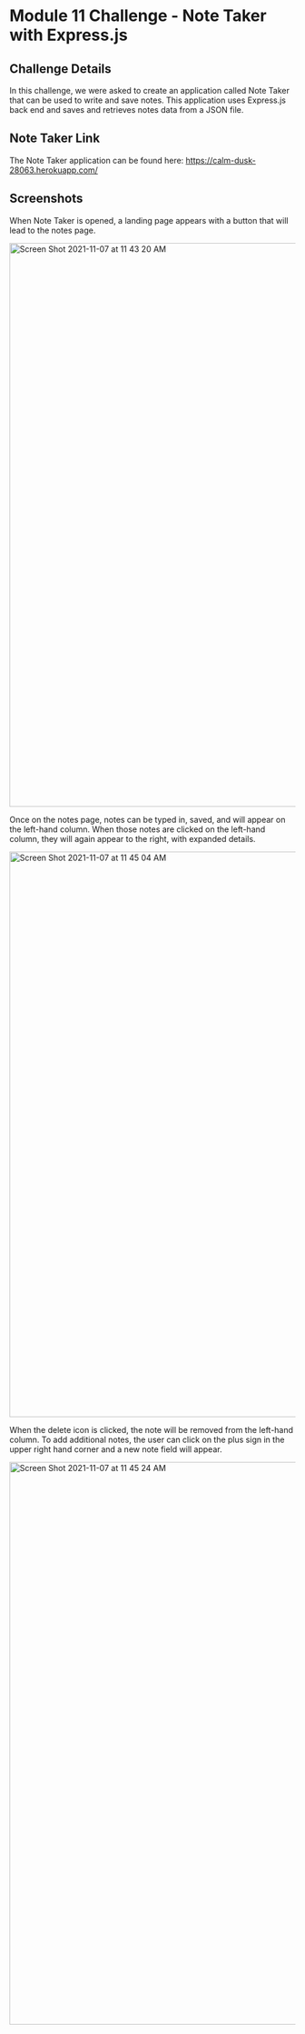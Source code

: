 # Module 11 Challenge - Note Taker with Express.js

## Challenge Details
In this challenge, we were asked to create an application called Note Taker that can be used to write and save notes. This application uses Express.js back end and saves and retrieves notes data from a JSON file.

## Note Taker Link
The Note Taker application can be found here: https://calm-dusk-28063.herokuapp.com/

## Screenshots
When Note Taker is opened, a landing page appears with a button that will lead to the notes page.

<img width="992" alt="Screen Shot 2021-11-07 at 11 43 20 AM" src="https://user-images.githubusercontent.com/40374896/140654155-add47447-3b15-4fdc-9062-ed207773bb1d.png">

Once on the notes page, notes can be typed in, saved, and will appear on the left-hand column. When those notes are clicked on the left-hand column, they will again appear to the right, with expanded details.

<img width="995" alt="Screen Shot 2021-11-07 at 11 45 04 AM" src="https://user-images.githubusercontent.com/40374896/140654225-84a82681-5ca3-408e-8030-738cb644b835.png">

When the delete icon is clicked, the note will be removed from the left-hand column. To add additional notes, the user can click on the plus sign in the upper right hand corner and a new note field will appear.

<img width="990" alt="Screen Shot 2021-11-07 at 11 45 24 AM" src="https://user-images.githubusercontent.com/40374896/140654254-8e18f3f5-996c-4c49-a2df-67526662d3d1.png">
